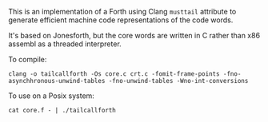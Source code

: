 This is an implementation of a Forth using Clang `musttail` attribute to generate efficient machine code representations of the code words.

It's based on Jonesforth, but the core words are written in C rather than x86 assembl as  a threaded interpreter.

To compile: 
```
clang -o tailcallforth -Os core.c crt.c -fomit-frame-points -fno-asynchhronous-unwind-tables -fno-unwind-tables -Wno-int-conversions
```

To use on a Posix system:

```
cat core.f - | ./tailcallforth
```

